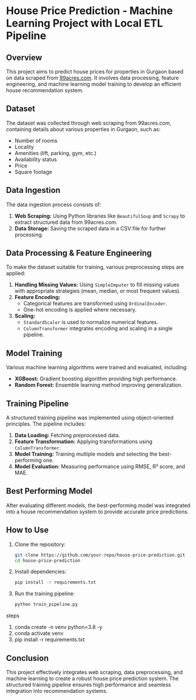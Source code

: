 # House Price Prediction - Machine Learning Project with Local ETL Pipeline

## Overview
This project aims to predict house prices for properties in Gurgaon based on data scraped from [99acres.com](https://www.99acres.com/). It involves data processing, feature engineering, and machine learning model training to develop an efficient house recommendation system.

## Dataset
The dataset was collected through web scraping from 99acres.com, containing details about various properties in Gurgaon, such as:
- Number of rooms
- Locality
- Amenities (lift, parking, gym, etc.)
- Availability status
- Price
- Square footage

## Data Ingestion
The data ingestion process consists of:
1. **Web Scraping:** Using Python libraries like `BeautifulSoup` and `Scrapy` to extract structured data from 99acres.com.
2. **Data Storage:** Saving the scraped data in a CSV file for further processing.

## Data Processing & Feature Engineering
To make the dataset suitable for training, various preprocessing steps are applied:
1. **Handling Missing Values:** Using `SimpleImputer` to fill missing values with appropriate strategies (mean, median, or most frequent values).
2. **Feature Encoding:**
   - Categorical features are transformed using `OrdinalEncoder`.
   - One-hot encoding is applied where necessary.
3. **Scaling:**
   - `StandardScaler` is used to normalize numerical features.
   - `ColumnTransformer` integrates encoding and scaling in a single pipeline.

## Model Training
Various machine learning algorithms were trained and evaluated, including:
- **XGBoost:** Gradient boosting algorithm providing high performance.
- **Random Forest:** Ensemble learning method improving generalization.

## Training Pipeline
A structured training pipeline was implemented using object-oriented principles. The pipeline includes:
1. **Data Loading:** Fetching preprocessed data.
2. **Feature Transformation:** Applying transformations using `ColumnTransformer`.
3. **Model Training:** Training multiple models and selecting the best-performing one.
4. **Model Evaluation:** Measuring performance using RMSE, R² score, and MAE.

## Best Performing Model
After evaluating different models, the best-performing model was integrated into a house recommendation system to provide accurate price predictions.

## How to Use
1. Clone the repository:
   ```bash
   git clone https://github.com/your-repo/house-price-prediction.git
   cd house-price-prediction
   ```
2. Install dependencies:
   ```bash
   pip install -r requirements.txt
   ```
3. Run the training pipeline:
   ```bash
   python train_pipeline.py
   ```

steps
1. conda create -n venv python=3.8 -y
2. conda activate venv
3. pip install -r requirements.txt


## Conclusion
This project effectively integrates web scraping, data preprocessing, and machine learning to create a robust house price prediction system. The structured training pipeline ensures high performance and seamless integration into recommendation systems.

